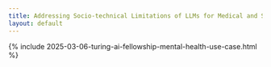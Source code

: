 ```yaml
---
title: Addressing Socio-technical Limitations of LLMs for Medical and Social Computing
layout: default
---
```

{% include 2025-03-06-turing-ai-fellowship-mental-health-use-case.html %}